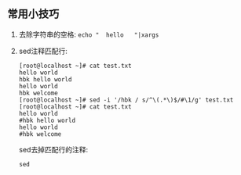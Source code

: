 ## 常用小技巧

1. 去除字符串的空格: `echo "  hello   "|xargs`

2. sed注释匹配行:

   ```shell
   [root@localhost ~]# cat test.txt 
   hello world
   hbk hello world
   hello world
   hbk welcome
   [root@localhost ~]# sed -i '/hbk / s/^\(.*\)$/#\1/g' test.txt 
   [root@localhost ~]# cat test.txt 
   hello world
   #hbk hello world
   hello world
   #hbk welcome
   ```

   sed去掉匹配行的注释:

   ```
   sed 
   ```

   

   